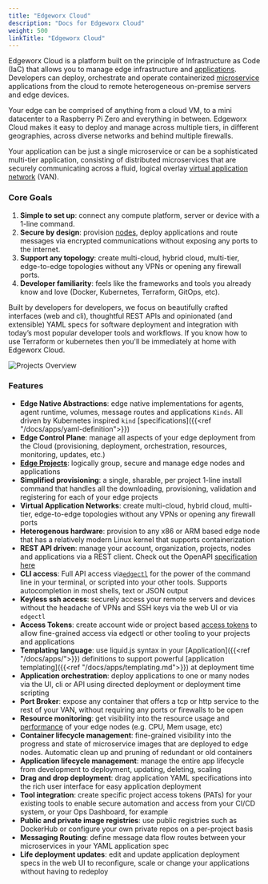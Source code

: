 ```yaml
---
title: "Edgeworx Cloud"
description: "Docs for Edgeworx Cloud"
weight: 500
linkTitle: "Edgeworx Cloud"
---
```

<!-- TODO: Add something about deleting account and trying to use same username. Requires them to contact us. No critical for GCM Launch-->
Edgeworx Cloud is a platform built on the principle of Infrastructure as Code (IaC) that allows you to
manage edge infrastructure and [applications](../more/terminology#application). Developers can deploy, orchestrate and operate
containerized [microservice](../apps/microservices.md) applications from the cloud to remote heterogeneous on-premise servers
and edge devices.

Your edge can be comprised of anything from a cloud VM, to a mini datacenter to a Raspberry Pi Zero
and everything in between. Edgeworx Cloud makes it easy to deploy and manage across multiple tiers, in
different geographies, across diverse networks and behind multiple firewalls.

Your application can be just a single microservice or can be a sophisticated multi-tier application,
consisting of distributed microservices that are securely communicating across a fluid, logical
overlay [virtual application network](https://netprototalk.com/2019/11/12/virtual-application-networks-for-hybrid-cloud-interconnect/) (VAN).

### Core Goals

1. **Simple to set up**: connect any compute platform, server or device with a 1-line command.
2. **Secure by design**: provision [nodes](../cloud/adding-nodes/_index.md), deploy applications and route messages via encrypted
   communications without exposing any ports to the internet.
3. **Support any topology**: create multi-cloud, hybrid cloud, multi-tier, edge-to-edge topologies
   without any VPNs or opening any firewall ports.
4. **Developer familiarity**: feels like the frameworks and tools you already know and love (Docker,
   Kubernetes, Terraform, GitOps, etc).

Built by developers for developers, we focus on beautifully crafted interfaces (web and cli),
thoughtful REST APIs and opinionated (and extensible) YAML specs for software deployment and
integration with today’s most popular developer tools and workflows. If you know how to use
Terraform or kubernetes then you'll be immediately at home with Edgeworx Cloud.

![Projects Overview](/images/portal-projects-overivew-luckyspin.jpg)

### Features

- **Edge Native Abstractions**: edge native implementations for agents, agent runtime, volumes,
  message routes and applications `Kinds`. All driven by Kubernetes
  inspired `kind` [specifications]({{<ref "/docs/apps/yaml-definition">}})
- **Edge Control Plane**: manage all aspects of your edge deployment from the Cloud (provisioning,
  deployment, orchestration, resources, monitoring, updates, etc.)
- [**Edge Projects**](../more/terminology#project): logically group, secure and manage edge nodes and applications
- **Simplified provisioning**: a single, sharable, per project 1-line install command that handles
  all the downloading, provisioning, validation and registering for each of your edge projects
- **Virtual Application Networks**: create multi-cloud, hybrid cloud, multi-tier, edge-to-edge
  topologies without any VPNs or opening any firewall ports
- **Heterogenous hardware**: provision to any x86 or ARM based edge node that has a relatively
  modern Linux kernel that supports containerization
- **REST API driven**: manage your account, organization, projects, nodes and applications via a
  REST client. Check out the OpenAPI [specification here](https://api.darcy.ai/v1/docs)
- **CLI access**: Full API access via[`edgectl`](../more/terminology#edgectl) for the power of the command line in your terminal,
  or scripted into your other tools. Supports autocompletion in most shells, text or JSON output
- **Keyless ssh access**: securely access your remote servers and devices without the headache of
  VPNs and SSH keys via the web UI or via `edgectl`
- **Access Tokens**: create account wide or project based [access tokens](../cloud/access-tokens.md) to allow fine-grained access
  via edgectl or other tooling to your projects and applications
- **Templating language**: use liquid.js syntax in your [Application]({{<ref "/docs/apps/">}})
  definitions to support powerful [application templating]({{<ref "/docs/apps/templating.md">}}) at deployment time
- **Application orchestration**: deploy applications to one or many nodes via the UI, cli or API
  using directed deployment or deployment time scripting
- **Port Broker**: expose any container that offers a tcp or http service to the rest of your
  VAN, without requiring any ports or firewalls to be open
- **Resource monitoring**: get visibility into the resource usage and [performance](../more/terminology#performance-metrics) of your edge
  nodes (e.g. CPU, Mem usage, etc)
- **Container lifecycle management**: fine-grained visibility into the progress and state of
  microservice images that are deployed to edge nodes. Automatic clean up and pruning of redundant
  or old containers
- **Application lifecycle management**: manage the entire app lifecycle from development to
  deployment, updating, deleting, scaling
- **Drag and drop deployment**: drag application YAML specifications into the rich user interface
  for easy application deployment
- **Tool integration**: create specific project access tokens (PATs) for your existing tools to
  enable secure automation and access from your CI/CD system, or your Ops Dashboard, for example
- **Public and private image registries**: use public registries such as DockerHub or configure your
  own private repos on a per-project basis
- **Messaging Routing**: define message data flow routes between your microservices in your YAML
  application spec
- **Life deployment updates**: edit and update application deployment specs in the web UI to
  reconfigure, scale or change your applications without having to redeploy
